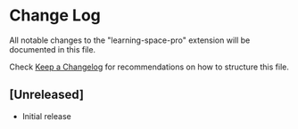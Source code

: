 # Change Log

All notable changes to the "learning-space-pro" extension will be documented in this file.

Check [Keep a Changelog](http://keepachangelog.com/) for recommendations on how to structure this file.

## [Unreleased]

- Initial release